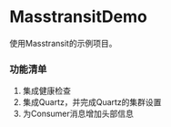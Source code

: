 # MasstransitDemo
使用Masstransit的示例项目。

### 功能清单
1. 集成健康检查
2. 集成Quartz，并完成Quartz的集群设置
3. 为Consumer消息增加头部信息

